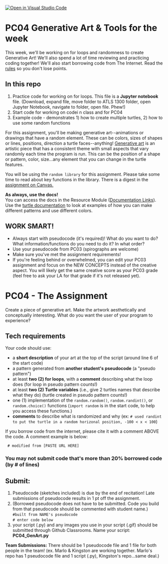 [![Open in Visual Studio Code](https://classroom.github.com/assets/open-in-vscode-f059dc9a6f8d3a56e377f745f24479a46679e63a5d9fe6f495e02850cd0d8118.svg)](https://classroom.github.com/online_ide?assignment_repo_id=454061&assignment_repo_type=GroupAssignmentRepo)
# PC04 Generative Art & Tools for the week
This week, we'll be working on for loops and randomness to create Generative Art! We'll also spend a lot of time reviewing and practicing coding together!
We'll also start borrowing code from The Internet. Read the [rules](https://canvas.colorado.edu/courses/75648/pages/rules-on-borrowing-code) so you don't lose points.

## In this repo
1. Practice code for working on for loops. This file is a **Jupyter notebook** file. (Download, expand file, move folder to ATLS 1300 folder, open Jupyter Notebook, navigate to folder, open file. Phew!)
2. Start code for working on codei n class and for PC04
3. Example code - demonstrates 1) how to create multiple turtles, 2) how to use some random functions

For this assignment, you'll be making generative art--animations or drawings that have a random element. These can be colors, sizes of shapes or lines, positions, direction a turtle faces--anything! [Generative art](https://classroom.github.com/a/kHZjV2_U) is an artistic piece that has a consistent theme with small aspects that vary randomly each time the program is run. This can be the position of a shape or pattern, color, size...any element that you can change in the turtle features.

You will be using the `random library` for this assignment. Please take some time to read about key functions in the library. There is a digest in the [assignment on Canvas.](https://canvas.colorado.edu/courses/75648/assignments/1106664) 

**As always, use the docs!**<br>
You can access the docs in the Resource Module ([Documentation Links](https://canvas.colorado.edu/courses/75648/modules/items/3014169)).<br>
Use the [turtle documentation](https://docs.python.org/3/library/turtle.html) to look at examples of how you can make different patterns and use different colors.

## WORK SMART! ##
- Always start with pseudocode (it's required)! What do you want to do? What information/functions do you need to do it? In what order?
- Use your pseudocode from PC03 (spirographs are welcome)
- Make sure you've met the assignment requirements!
- If you're feeling behind or overwhelmed, you can edit your PC03 assignment and focus on the NEW CONCEPTS instead of the creative aspect. You will likely get the same creative score as your PC03 grade (feel free to ask your LA for that grade if it's not released yet).


# PC04 - The Assignment

Create a piece of generative art. Make the artwork aesthetically and conceptually interesting. What do you want the user of your program to experience?

## Tech requirements

Your code should use:
- a **short description** of your art at the top of the script (around line 6 of the start code)
- a pattern generated from **another student's pseudocode** (a "pseudo pattern")
- at least **two (2) for loops**, with a **comment** describing what the loop does (for loop in pseudo pattern counts!)
- at least **two (2) Turtle variables** (i.e., give 2 turtles names that describe what they do) (turtle created in pseudo pattern counts!)
- one (1) implementation of the `random.random()`, `random.randint()`, or `random.choice()` functions 
    (`import random` is in the start code, to help you access these functions.)
- **comments** to describe what is randomized and why (ex: `# used randint to put the turtle in a random horizonal position, -100 < x < 100`)

If you borrow code from the internet, please cite it with a comment ABOVE the code. A comment example is below:

` # modified from [PASTE URL HERE]`

### You may not submit code that's more than 20% borrowed code (by # of lines)

## Submit:
1. Pseudocode (sketches included) is due by the end of recitation! Late submissions of pseudocode results in 1 pt off the assignment.
2. (Borrowed pseudocode does not have to be submitted. Code you build from that pseudocode should be commented with student name.)<br>
`#built from NAME's pseudocode`<br>
`# enter code below`
3. your script (.py) and any images you use in your script (.gif) should be submitted through Github Classrooms.
    Name your script: **PC04_GenArt.py**

**Team Submissions:** There should be 1 pseudocode file and 1 file for both people in the team! (ex. Marlo & Kingston are working together. Marlo's repo has 1 pseudocode file and 1 script (.py), Kingston's repo...same deal.)
